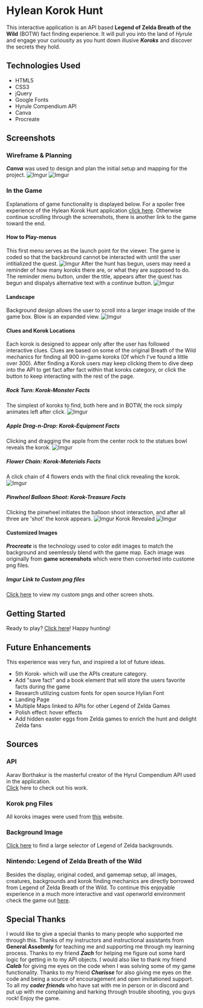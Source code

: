 # Hylean Korok Hunt
This interactive application is an API based **Legend of Zelda Breath of the Wild** (BOTW) fact finding experience. It will pull you into the land of *Hyrule* and engage your curiousity as you hunt down illusive ***Koroks*** and discover the secrets they hold.
##  Technologies Used
- HTML5
- CSS3
- jQuery
- Google Fonts
- Hyrule Compendium API
- Canva
- Procreate
## Screenshots
### Wireframe & Planning
***Canva*** was used to design and plan the initial setup and mapping for the project.
![Imgur](https://i.imgur.com/uOc7NAb.png)
![Imgur](https://i.imgur.com/PHx3ADV.png)
### In the Game
Explanations of game functionality is displayed below. For a spoiler free experience of the Hylean Korok Hunt application <span><a href="https://jzolly.github.io/Legend-of-Zelda-A-Korok-Hunt/">click here</a></span>.  Otherwise continue scrolling through the screenshots, there is another link to the game toward the end.
#### How to Play-menus
This first menu serves as the launch point for the viewer.  The game is coded so that the backbround cannot be interacted with until the user intitialized the quest.
![Imgur](https://i.imgur.com/omTRfKz.png)
After the hunt has begun, users may need a reminder of how many koroks there are, or what they are supposed to do.  The reminder menu button, under the title, appears after the quest has begun and dispalys alternative text with a continue button.
![Imgur](https://i.imgur.com/pZywac4.png)
#### Landscape
Background design allows the user to scroll into a larger image inside of the game box. Blow is an expanded view.
![Imgur](https://i.imgur.com/LiPtJBQ.png)
#### Clues and Korok Locations
Each korok is designed to appear only after the user has followed interactive clues. Clues are based on some of the original Breath of the Wild mechanics for finding all 900 in-game koroks (Of which I've found a little over 300).  After finding a Korok users may keep clicking them to dive deep into the API to get fact after fact within that koroks category, or click the button to keep interacting with the rest of the page.
##### Rock Turn: Korok-Monster Facts
The simplest of koroks to find, both here and in BOTW, the rock simply animates left after click.
![Imgur](https://i.imgur.com/CfQIw87.png)
##### Apple Drag-n-Drop: Korok-Equipment Facts
Clicking and dragging the apple from the center rock to the statues bowl reveals the korok.
![Imgur](https://i.imgur.com/j5yiaWb.png)
##### Flower Chain: Korok-Materials Facts
A click chain of 4 flowers ends with the final click revealing the korok.
![Imgur](https://i.imgur.com/akWB6Lx.png)
##### Pinwheel Balloon Shoot: Korok-Treasure Facts
Clicking the pinwheel initiates the balloon shoot interaction, and after all three are 'shot' the korok appears.
![Imgur](https://i.imgur.com/oNP7sYA.png)
Korok Revealed
![Imgur](https://i.imgur.com/fOObhNw.png)
#### Customized Images
***Procreate*** is the technology used to color edit images to match the background and seemlessly blend with the game map. Each image was originally from **game screenshots** which were then converted into custome png files. 
##### Imgur Link to Custom png files
<a href="https://imgur.com/a/fcUjNMi">Click here</a> to view my custom pngs and other screen shots.
<!-- ##### Statue
![Imgur](https://i.imgur.com/ZFtDu1k.png)
##### Apple
![Imgur](https://i.imgur.com/cIOLxGF.png)
##### Yellow Korok Flower
![Imgur](https://i.imgur.com/FE7HDyN.png)
##### Balloon
![Imgur](https://i.imgur.com/1jsnuzw.png)
##### Pinwheel
![Imgur](https://i.imgur.com/IfI4BCr.png)
##### Rock
![Imgur](https://i.imgur.com/yP5dJnq.png) -->
## Getting Started
Ready to play?  <span></span><a href="https://jzolly.github.io/Legend-of-Zelda-A-Korok-Hunt/">Click here</a></span>!  Happy hunting!
## Future Enhancements
This experience was very fun, and inspired a lot of future ideas.
- 5th Korok- which will use the APIs creature category.
- Add "save fact" and a book element that will store the users favorite facts during the game
- Research utilizing custom fonts for open source Hylian Font
- Landing Page 
- Multiple Maps linked to APIs for other Legend of Zelda Games
- Polish effect: hover effects
- Add hidden easter eggs from Zelda games to enrich the hunt and delight Zelda fans
## Sources
### API
Aarav Borthakur is the masterful creator of the Hyrul Compendium API used in the application.
<br>
<a href="https://gadhagod.github.io/Hyrule-Compendium-API/#/?id=concept">Click</a> here to check out his work.

### Korok png Files
All koroks images were used from <a href="https://zelda.neoseeker.com/wiki/Korok">this</a> website.

### Background Image
<a href="https://wallpaperaccess.com/zelda-landscape">Click here</a> to find a large selector of Legend of Zelda backgrounds.

### Nintendo: Legend of Zelda Breath of the Wild
Besides the display, original coded, and gamemap setup, all images, creatures, backgrounds and korok finding mechanics are directly borrowed from Legend of Zelda Breath of the Wild.  To continue this enjoyable experience in a much more interactive and vast openworld environment check the game out <a href="https://www.zelda.com/breath-of-the-wild/">here</a>.  
## Special Thanks
I would like to give a special thanks to many people who supported me through this.  Thanks of my instructors and instructional assistants from **General Assebmly** for teaching me and supporting me through my learning process.  Thanks to my friend ***Zach*** for helping me figure out some hard logic for getting in to my API objects.  I would also like to thank my friend ***Caleb*** for giving me eyes on the code when I was solving some of my game functionality. Thanks to my friend ***Charisse*** for also giving me eyes on the code and being a source of encouragement and open invitationed support.  To all my ***coder friends*** who have sat with me in person or in discord and put up with me complaining and harking through trouble shooting, you guys rock!  Enjoy the game.